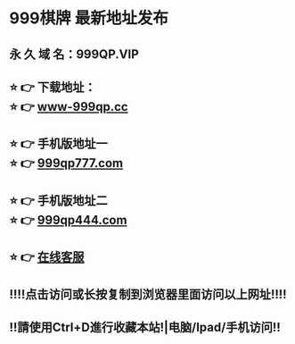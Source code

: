 # 999棋牌 最新地址发布 
## 永 久 域 名：999QP.VIP
## ⭐️ 👉 下载地址：<br>⭐️ 👉 <a href="http://www-999qp.cc/">www-999qp.cc</a>
## ⭐️ 👉 手机版地址一<br>⭐️ 👉 <a href="http://www.999qp777.com">999qp777.com</a>
## ⭐️ 👉 手机版地址二<br>⭐️ 👉 <a href="http://www.999qp444.com">999qp444.com</a>
## ⭐️ 👉  <a href="http://www.999qpkf.com">在线客服</a>
## ‼️‼️点击访问或长按复制到浏览器里面访问以上网址‼️‼️
## ‼️請使用Ctrl+D進行收藏本站!|电脑/Ipad/手机访问‼️
